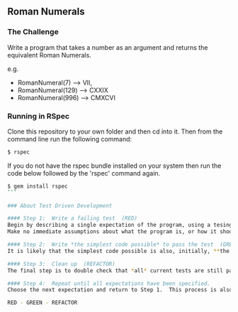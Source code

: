 ## Roman Numerals  

### The Challenge

Write a program that takes a number as an argument and returns the equivalent Roman Numerals.

e.g. 
- RomanNumeral(7) --> VII, 
- RomanNumeral(129) --> CXXIX
- RomanNumeral(996) --> CMXCVI


### Running in RSpec 

Clone this repository to your own folder and then cd into it. Then from the command line run the following command: 

```sh
$ rspec
```

If you do not have the rspec bundle installed on your system then run the code below followed by the 'rspec' command again.

````sh
$ gem install rspec
```

### About Test Driven Development

#### Step 1:  Write a failing test  (RED)
Begin by describing a single expectation of the program, using a tesing framework, RSpec is one of many different ones.
Make no immediate assumptions about what the program is, or how it should work; simply **write the code you wish you had** to satisfy the expectation being described.

#### Step 2:  Write *the simplest code possible* to pass the test  (GREEN)
It is likely that the simplest code possible is also, initially, **the wrong code**.  Yet write it anyway.  The reason is, at this point, the only motivation is to pass the test. **Future requirements will only be satisfied when they are proven by the introduction of another test.**

#### Step 3:  Clean up  (REFACTOR)
The final step is to double check that *all* current tests are still passing and to tidy up and improve the structure of the code (*without adding any additional functionality*) where appropriate.  

#### Step 4:  Repeat until all expectations have been specified.
Choose the next expectation and return to Step 1.  This process is also known as:

RED - GREEN - REFACTOR
